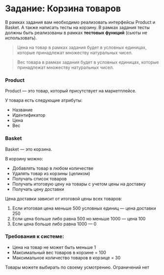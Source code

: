 # Задание: Корзина товаров

В рамках задания вам необходимо реализовать интерфейсы Product и Basket.
А также написать тесты на корзину. 
В рамках задания тесты должны быть реализованы в рамках **тестовых функций** (сьюты не использовать).

> Цена на товар в рамках задания будет в условных единицах, которые принадлежат множеству натуральных чисел.

> Вес товара в рамках задания будет в условных единицах, которые принадлежат множеству натуральных чисел.

### Product
Product — это товар, который присутствует на маркетплейсе. 

У товара есть следующие атрибуты: 
- Название 
- Идентификатор 
- Цена 
- Вес

### Basket
Basket — это корзина. 

В корзину можно: 
- Добавлять товар в любом количестве 
- Удалять товар из корзины (целиком)
- Получать список товаров
- Получать итоговую цену на товары с учетом цены на доставку
- Получать цену доставки

Цена доставки зависит от итоговой цены всех товаров: 
1. Если итоговая цена меньше 500 условных единиц — цена доставки 250
2. Если цена больше либо равна 500 но меньше 1000 — цена 100
3. Если цена больше либо равна 1000 — 0

### Требования к системе: 
- Цена на товар не может быть меньше 1
- Максимальный вес товаров в корзине = 100
- Максимальное количество товаров в корзице = 30

Товары можете выбирать по своему усмотрению. Ограничений нет
